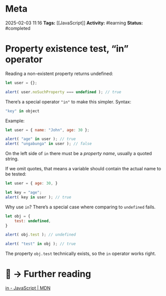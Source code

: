 # Meta
2025-02-03 11:16
**Tags:** [[JavaScript]]
**Activity:** #learning 
**Status:** #completed 

# Property existence test, “in” operator

Reading a non-existent property returns undefined:
```JavaScript title:example.js
let user = {};

alert( user.noSuchProperty === undefined ); // true
```

There’s a special operator `"in"` to make this simpler. Syntax:
```JavaScript title:example.js
"key" in object
```

Example:
```JavaScript title:example.js
let user = { name: "John", age: 30 };

alert( "age" in user ); // true
alert( "ungabunga" in user ); // false 
```

On the left side of `in` there must be a *property name*, usually a quoted string.

If we omit quotes, that means a variable should contain the actual name to be tested:
```JavaScript title:example.js
let user = { age: 30, }

let key = "age";
alert( key in user ); // true
```

Why use `in`? There’s a special case where comparing to `undefined` fails.
```JavaScript title:example.js
let obj = {
	test: undefined,
}

alert( obj.test ); // undefined

alert( "test" in obj ); // true
```

The property `obj.test` technically exists, so the `in` operator works right.

# 📑 → Further reading
[in - JavaScript | MDN](https://developer.mozilla.org/en-US/docs/Web/JavaScript/Reference/Operators/in)
